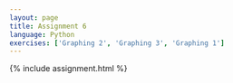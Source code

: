 ```yaml
---
layout: page
title: Assignment 6
language: Python
exercises: ['Graphing 2', 'Graphing 3', 'Graphing 1']
---
```


{% include assignment.html %}
